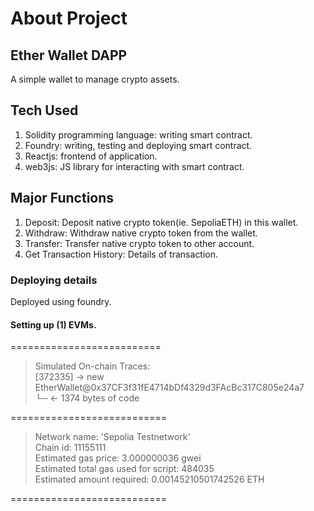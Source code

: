 # About Project

## Ether Wallet DAPP
A simple wallet to manage crypto assets.

## Tech Used
1. Solidity programming language: writing smart contract.
2. Foundry: writing, testing and deploying smart contract.
3. Reactjs: frontend of application.
4. web3js: JS library for interacting with smart contract.

## Major Functions
1. Deposit: Deposit native crypto token(ie. SepoliaETH) in this wallet.
2. Withdraw: Withdraw native crypto token from the wallet.
3. Transfer: Transfer native crypto token to other account.
4. Get Transaction History: Details of transaction.

### Deploying details
Deployed using foundry.
#### Setting up (1) EVMs.
==========================

> Simulated On-chain Traces:<br/>
  > [372335] → new EtherWallet@0x37CF3f31fE4714bDf4329d3FAcBc317C805e24a7<br/>
  > └─ ← 1374 bytes of code<br/>

===========================

>Network name: 'Sepolia Testnetwork'<br/>
>Chain id: 11155111<br/>
>Estimated gas price: 3.000000036 gwei<br/>
>Estimated total gas used for script: 484035<br/>
>Estimated amount required: 0.00145210501742526 ETH<br/>

===========================
